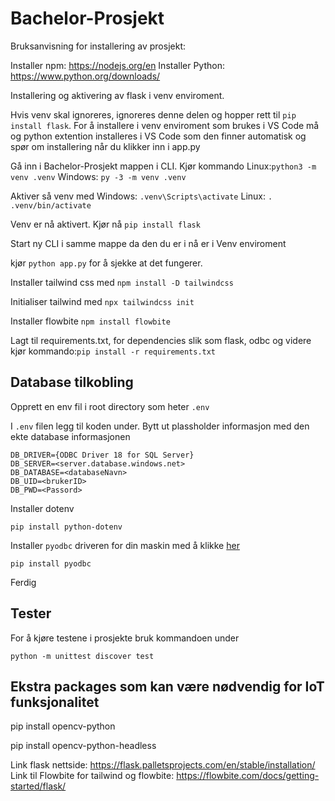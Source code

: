 # Bachelor-Prosjekt

Bruksanvisning for installering av prosjekt:

Installer npm: https://nodejs.org/en
Installer Python: https://www.python.org/downloads/

Installering og aktivering av flask i venv enviroment. 

Hvis venv skal ignoreres, ignoreres denne delen og hopper rett til ``` pip install flask ```. For å installere i venv enviroment som brukes i VS Code må og python extention installeres i VS Code som den finner automatisk og spør om installering når du klikker inn i app.py

Gå inn i Bachelor-Prosjekt mappen i CLI. Kjør kommando Linux:``` python3 -m venv .venv ``` Windows: ``` py -3 -m venv .venv ```


Aktiver så venv med Windows: ``` .venv\Scripts\activate ``` Linux: ```. .venv/bin/activate```

Venv er nå aktivert. Kjør nå ``` pip install flask ``` 

Start ny CLI i samme mappe da den du er i nå er i Venv enviroment

kjør ```python app.py``` for å sjekke at det fungerer. 

Installer tailwind css med ```npm install -D tailwindcss``` 

Initialiser tailwind med ```npx tailwindcss init``` 


Installer flowbite ```npm install flowbite```

Lagt til requirements.txt, for dependencies slik som flask, odbc og videre kjør kommando:```pip install -r requirements.txt```

## Database tilkobling
Opprett en env fil i root directory som heter ```.env```

I ```.env``` filen legg til koden under. Bytt ut plassholder informasjon med den ekte database informasjonen

```
DB_DRIVER={ODBC Driver 18 for SQL Server}
DB_SERVER=<server.database.windows.net>
DB_DATABASE=<databaseNavn>
DB_UID=<brukerID>
DB_PWD=<Passord>
```

Installer dotenv 
```
pip install python-dotenv
```


Installer `pyodbc` driveren for din maskin med å klikke [her](https://learn.microsoft.com/en-us/sql/connect/python/pyodbc/step-1-configure-development-environment-for-pyodbc-python-development?view=sql-server-ver16&tabs=windows)

```
pip install pyodbc
```

Ferdig

## Tester
For å kjøre testene i prosjekte bruk kommandoen under
```
python -m unittest discover test
```

## Ekstra packages som kan være nødvendig for IoT funksjonalitet

 pip install opencv-python 

 pip install opencv-python-headless   

Link flask nettside: https://flask.palletsprojects.com/en/stable/installation/
Link til Flowbite for tailwind og flowbite: https://flowbite.com/docs/getting-started/flask/


